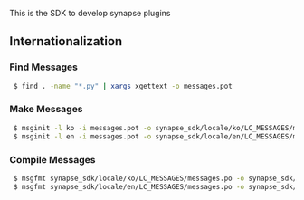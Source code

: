 This is the SDK to develop synapse plugins


## Internationalization

### Find Messages
```bash
 $ find . -name "*.py" | xargs xgettext -o messages.pot
```

### Make Messages
```bash
 $ msginit -l ko -i messages.pot -o synapse_sdk/locale/ko/LC_MESSAGES/messages.po
 $ msginit -l en -i messages.pot -o synapse_sdk/locale/en/LC_MESSAGES/messages.po
```

### Compile Messages

```bash
 $ msgfmt synapse_sdk/locale/ko/LC_MESSAGES/messages.po -o synapse_sdk/locale/ko/LC_MESSAGES/messages.mo
 $ msgfmt synapse_sdk/locale/en/LC_MESSAGES/messages.po -o synapse_sdk/locale/en/LC_MESSAGES/messages.mo
```

